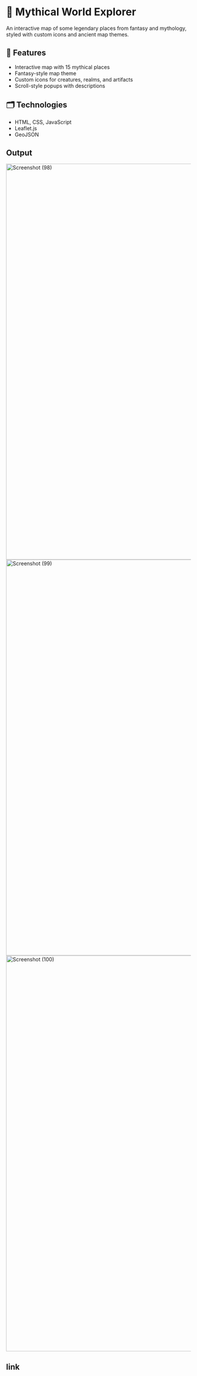 # 🐉 Mythical World Explorer
An interactive map of some legendary places from fantasy and mythology, styled with custom icons and ancient map themes.
## 🔮 Features
- Interactive map with 15 mythical places
- Fantasy-style map theme
- Custom icons for creatures, realms, and artifacts
- Scroll-style popups with descriptions

## 🗂 Technologies
- HTML, CSS, JavaScript
- Leaflet.js
- GeoJSON
## Output

<img width="1920" height="1080" alt="Screenshot (98)" src="https://github.com/user-attachments/assets/39ab8200-d783-4d72-99ef-1f14be1ef94a" />
<img width="1920" height="1080" alt="Screenshot (99)" src="https://github.com/user-attachments/assets/2fb0f1bf-670d-45f6-b1b3-7e3c525377d0" />
<img width="1920" height="1080" alt="Screenshot (100)" src="https://github.com/user-attachments/assets/200af5cd-d781-4fd9-a944-96adeb6b024c" />

## link




